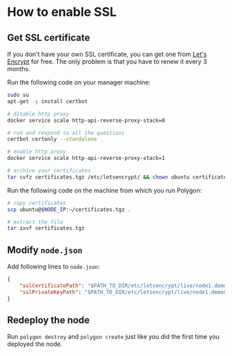 # How to enable SSL

## Get SSL certificate

If you don't have your own SSL certificate, you can get one from [Let's Encrypt](https://letsencrypt.org) for free. The only problem is that you have to renew it every 3 months.

Run the following code on your manager machine:

```bash
sudo su
apt-get -y install certbot

# disable http proxy
docker service scale http-api-reverse-proxy-stack=0

# run and respond to all the questions
certbot certonly --standalone

# enable http proxy
docker service scale http-api-reverse-proxy-stack=1

# archive your certificates
tar cvfz certificates.tgz /etc/letsencrypt/ && chown ubuntu certificates.tgz
```

Run the following code on the machine from which you run Polygon:

```bash
# copy certificates
scp ubuntu@$NODE_IP:~/certificates.tgz .

# extract the file
tar zxvf certificates.tgz
```

## Modify `node.json`

Add following lines to `node.json`:

```json
{
    "sslCertificatePath": "$PATH_TO_DIR/etc/letsencrypt/live/node1.demonet.orbs.com/cert.pem",
    "sslPrivateKeyPath": "$PATH_TO_DIR/etc/letsencrypt/live/node1.demonet.orbs.com/privkey.pem"
}
```

## Redeploy the node

Run `polygon destroy` and `polygon create` just like you did the first time you deployed the node.
